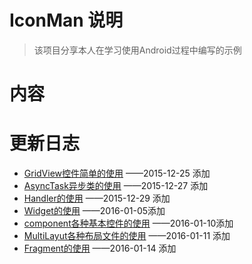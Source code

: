 # IconMan 说明
> 该项目分享本人在学习使用Android过程中编写的示例

# 内容

# 更新日志
* [GridView控件简单的使用](https://github.com/freeabyss/IconMan/tree/master/gridview) ——2015-12-25 添加
* [AsyncTask异步类的使用](https://github.com/freeabyss/IconMan/tree/master/asynctask) ——2015-12-27 添加
* [Handler的使用](https://github.com/freeabyss/IconMan/tree/master/handlerthread) ——2015-12-29 添加
* [Widget的使用](https://github.com/freeabyss/IconMan/tree/master/widget) ——2016-01-05添加
* [component各种基本控件的使用](https://github.com/freeabyss/IconMan/tree/master/component) ——2016-01-10添加
* [MultiLayut各种布局文件的使用](https://github.com/freeabyss/IconMan/tree/master/multilayout) ——2016-01-11 添加
* [Fragment的使用](https://github.com/freeabyss/IconMan/tree/master/fragment) ——2016-01-14 添加